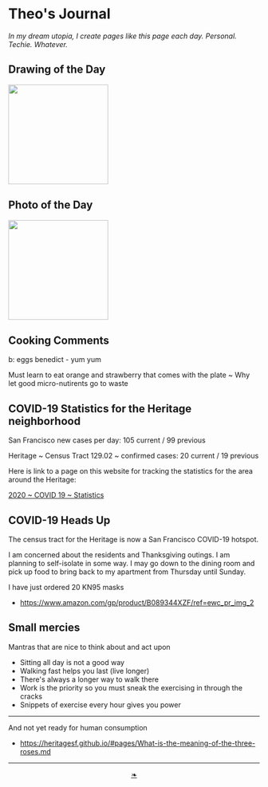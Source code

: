 # Theo's Journal

_In my dream utopia, I create pages like this page each day. Personal. Techie. Whatever._


## Drawing of the Day

<img src="https://heritagesf.github.io/images/2020/11-23/dotd-woman-cocteau.jpg" width=200 >


## Photo of the Day

<img src="https://heritagesf.github.io/images/2020/11-/2020---dotd-.jpg" width=200 >


## Cooking Comments

b: eggs benedict - yum yum

Must learn to eat orange and strawberry that comes with the plate ~ Why let good micro-nutirents go to waste


## COVID-19 Statistics for the Heritage neighborhood

San Francisco new cases per day: 105 current / 99 previous

Heritage ~ Census Tract 129.02 ~ confirmed cases: 20 current / 19 previous

Here is link to a page on this website for tracking the statistics for the area around the Heritage:

[2020 ~ COVID 19 ~ Statistics]( https://heritagesf.github.io/#pages/2020-C19-Statistics.md )


## COVID-19 Heads Up

The census tract for the Heritage is now a San Francisco COVID-19 hotspot.

I am concerned about the residents and Thanksgiving outings. I am planning to self-isolate in some way. I may go down to the dining room and pick up food to bring back to my apartment from Thursday until Sunday.

I have just ordered 20 KN95 masks

* https://www.amazon.com/gp/product/B089344XZF/ref=ewc_pr_img_2


## Small mercies

Mantras that are nice to think about and act upon

* Sitting all day is not a good way
* Walking fast helps you last (live longer)
* There's always a longer way to walk there
* Work is the priority so you must sneak the exercising in through the cracks
* Snippets of exercise every hour gives you power



***

And not yet ready for human consumption

* https://heritagesf.github.io/#pages/What-is-the-meaning-of-the-three-roses.md



***

<center><a href=javascript:window.scrollTo(0,0); class=aDingbat title="Scroll to top" > ❧ </a></center>
